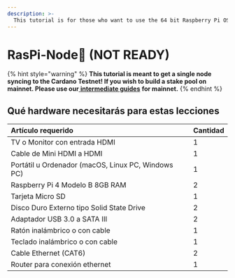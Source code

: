 ```yaml
---
description: >-
  This tutorial is for those who want to use the 64 bit Raspberry Pi OS(Raspbian) with a desktop environment.
---
```


# RasPi-Node🍓 \(NOT READY\)

{% hint style="warning" %}
**This tutorial is meant to get a single node syncing to the Cardano Testnet! If you wish to build a stake pool on mainnet. Please use our**[ **intermediate guides**](../../intermediate-guide/pi-pool-tutorial/pi-node/) **for mainnet.**
{% endhint %}

## Qué hardware necesitarás para estas lecciones

| Artículo requerido                                     | Cantidad |
|:------------------------------------------------------ |:-------- |
| TV o Monitor con entrada HDMI                          | 1        |
| Cable de Mini HDMI a HDMI                              | 1        |
| Portátil u Ordenador \(macOS, Linux PC, Windows PC\) | 1        |
| Raspberry Pi 4 Modelo B 8GB RAM                        | 2        |
| Tarjeta Micro SD                                       | 1        |
| Disco Duro Externo tipo Solid State Drive              | 2        |
| Adaptador USB 3.0 a SATA III                           | 2        |
| Ratón inalámbrico o con cable                          | 1        |
| Teclado inalámbrico o con cable                        | 1        |
| Cable Ethernet \(CAT6\)                              | 2        |
| Router para conexión ethernet                          | 1        |

